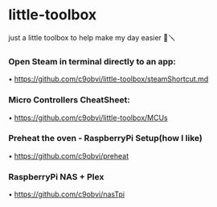 # little-toolbox

just a little toolbox to help make my day easier 🧰🪛

### Open Steam in terminal directly to an app:
• https://github.com/c9obvi/little-toolbox/steamShortcut.md

### Micro Controllers CheatSheet:
• https://github.com/c9obvi/little-toolbox/MCUs

### Preheat the oven - RaspberryPi Setup(how I like)
• https://github.com/c9obvi/preheat

### RaspberryPi NAS + Plex
• https://github.com/c9obvi/nasTpi